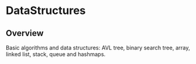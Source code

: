 # DataStructures

## Overview
Basic algorithms and data structures: AVL tree, binary search tree, array, linked list, stack, queue and hashmaps.
